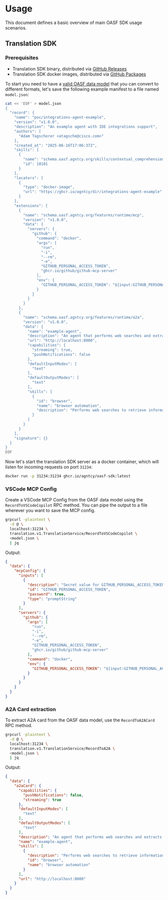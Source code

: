 # Usage

This document defines a basic overview of main OASF SDK usage scenarios.

## Translation SDK

### Prerequisites

- Translation SDK binary, distributed via [GitHub Releases](https://github.com/agntcy/oasf-sdk/releases)
- Translation SDK docker images, distributed via
[GitHub Packages](https://github.com/orgs/agntcy/packages?repo_name=oasf-sdk)

To start you need to have a [valid OASF data model](https://schema.oasf.outshift.com/0.5.0/objects/record) that you can
convert to different formats, let's save the following example manifest to a file named `model.json`:

```bash
cat << 'EOF' > model.json
{
  "record": {
    "name": "poc/integrations-agent-example",
    "version": "v1.0.0",
    "description": "An example agent with IDE integrations support",
    "authors": [
      "Adam Tagscherer <atagsche@cisco.com>"
    ],
    "created_at": "2025-06-16T17:06:37Z",
    "skills": [
      {
        "name": "schema.oasf.agntcy.org/skills/contextual_comprehension",
        "id": 10101
      }
    ],
    "locators": [
      {
        "type": "docker-image",
        "url": "https://ghcr.io/agntcy/dir/integrations-agent-example"
      }
    ],
    "extensions": [
      {
        "name": "schema.oasf.agntcy.org/features/runtime/mcp",
        "version": "v1.0.0",
        "data": {
          "servers": {
            "github": {
              "command": "docker",
              "args": [
                "run",
                "-i",
                "--rm",
                "-e",
                "GITHUB_PERSONAL_ACCESS_TOKEN",
                "ghcr.io/github/github-mcp-server"
              ],
              "env": {
                "GITHUB_PERSONAL_ACCESS_TOKEN": "${input:GITHUB_PERSONAL_ACCESS_TOKEN}"
              }
            }
          }
        }
      },
      {
        "name": "schema.oasf.agntcy.org/features/runtime/a2a",
        "version": "v1.0.0",
        "data": {
          "name": "example-agent",
          "description": "An agent that performs web searches and extracts information.",
          "url": "http://localhost:8000",
          "capabilities": {
            "streaming": true,
            "pushNotifications": false
          },
          "defaultInputModes": [
            "text"
          ],
          "defaultOutputModes": [
            "text"
          ],
          "skills": [
            {
              "id": "browser",
              "name": "browser automation",
              "description": "Performs web searches to retrieve information."
            }
          ]
        }
      }
    ],
    "signature": {}
  }
}
EOF
```

Now let's start the translation SDK server as a docker container, which will listen for incoming requests on port
`31234`:

```bash
docker run -p 31234:31234 ghcr.io/agntcy/oasf-sdk:latest
```

### VSCode MCP Config

Create a VSCode MCP Config from the OASF data model using the `RecordToVSCodeCopilot` RPC method.
You can pipe the output to a file wherever you want to save the MCP config.

```bash
grpcurl -plaintext \
  -d @ \
  localhost:31234 \
  translation.v1.TranslationService/RecordToVSCodeCopilot \
  <model.json \
  | jq
```

Output:
```json
{
  "data": {
    "mcpConfig": {
      "inputs": [
        {
          "description": "Secret value for GITHUB_PERSONAL_ACCESS_TOKEN",
          "id": "GITHUB_PERSONAL_ACCESS_TOKEN",
          "password": true,
          "type": "promptString"
        }
      ],
      "servers": {
        "github": {
          "args": [
            "run",
            "-i",
            "--rm",
            "-e",
            "GITHUB_PERSONAL_ACCESS_TOKEN",
            "ghcr.io/github/github-mcp-server"
          ],
          "command": "docker",
          "env": {
            "GITHUB_PERSONAL_ACCESS_TOKEN": "${input:GITHUB_PERSONAL_ACCESS_TOKEN}"
          }
        }
      }
    }
  }
}
```

### A2A Card extraction

To extract A2A card from the OASF data model, use the `RecordToA2ACard` RPC method.

```bash
grpcurl -plaintext \
  -d @ \
  localhost:31234 \
  translation.v1.TranslationService/RecordToA2A \
  <model.json \
  | jq
```

Output:
```json
{
  "data": {
    "a2aCard": {
      "capabilities": {
        "pushNotifications": false,
        "streaming": true
      },
      "defaultInputModes": [
        "text"
      ],
      "defaultOutputModes": [
        "text"
      ],
      "description": "An agent that performs web searches and extracts information.",
      "name": "example-agent",
      "skills": [
        {
          "description": "Performs web searches to retrieve information.",
          "id": "browser",
          "name": "browser automation"
        }
      ],
      "url": "http://localhost:8000"
    }
  }
}
```
